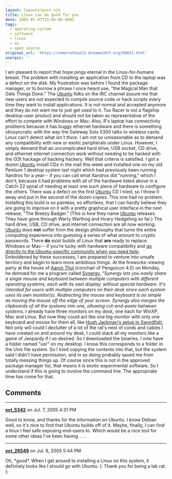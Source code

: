 ```yaml
---
layout: layouts/post.njk
title: Linux can be good for you
date: 2005-07-07T15:04:00.000Z
tags:
  - operating system
  - software
  - linux
  - os
  - open source
original_url: 'https://nemorathwald.dreamwidth.org/68031.html'
userpic: ''
---
```

I am pleased to report that hope pings eternal in the Linux-for-humans breast. The problem with installing an application from CD to the laptop was a defect on the _disk_. My frustration was before I found the package manager, or to borrow a phrase I once heard use, "the Magical Man that Gets Things Done." The [Ubuntu](http://www.ubuntulinux.org) folks on the IRC channel assure me that new users are _not_ expected to compile source code or hack scripts every time they want to install applications. It is not normal and accepted anymore and they do not want me to just get used to it. Tux Racer is not a flagship desktop-user product and should not be taken as representative of the effort to compete with Windows or Mac. Also, R's laptop has connectivity problems because it has buggy ethernet hardware and there is something idiosyncratic with the way the Gateway Solo 5300 talks to wireless cards. Linux can't detect what _isn't there._ I am not so unreasonable as to demand any compatibility with new or exotic peripherals under Linux. However, I simply demand that an uncomplicated hard drive, USB socket, CD drive, and ethernet internet connection work without needing to be hacked with the l33t hackage of hacking hackery. Well that criteria is satisfied. I got a dozen [Ubuntu](http://www.ubuntulinux.org) install CDs in the mail this week and installed one on my old Pentium 1 desktop system last night which had previously been running Xandros for a year-- if you can call what Xandros did "running," which I don't, because it had problems with all of the hardware listed above in a Catch-22 spiral of needing at least one such piece of hardware to configure the others. There was a defect on the first [Ubuntu](http://www.ubuntulinux.org) CD I tried, so I threw it away and put in the second of the dozen copies. This one had no problem. Installing this build is so painless, so effortless, that I can hardly believe they are going to improve on it with a pretty graphical user interface in the next release, "The Breezy Badger." (This is how they name [Ubuntu](http://www.ubuntulinux.org) releases. They have gone through Warty Warthog and Hoary Hedgehog so far.) The hard drive, USB, CD drive, and internet connection are all now working. [Ubuntu](http://www.ubuntulinux.org) does **not** suffer from the design philosophy that turns the entire computing experience into guessing a series of what amount to cryptic passwords. There **do** exist builds of Linux that **are** ready to replace Windows or Mac-- if you're lucky with hardware compatibility and [go directly to the Ubuntu-specific community when you need help](http://ubuntuguide.org/). Emboldened by these successes, I am prepared to venture into unsafe territory and begin to learn more ambitious things. At the fireworks-viewing party at the house of [Aaron Thul](http://www.mtu.net/~aaron/old/aaronpic.html) (conchair of Penguicon 4.0) on Monday, he demoed for me a program called [Synergy.](http://synergy2.sourceforge.net/) _"Synergy lets you easily share a single mouse and keyboard between multiple computers with different operating systems, each with its own display, without special hardware. It's intended for users with multiple computers on their desk since each system uses its own monitor(s). Redirecting the mouse and keyboard is as simple as moving the mouse off the edge of your screen. Synergy also merges the clipboards of all the systems into one, allowing cut-and-paste between systems._ I already have three monitors on my desk, one each for WinXP, Mac and Linux. But now they could act like one big monitor with only one keyboard and mouse for them all, like [Hugh Jackman's setup in Swordfish.](http://www.imdb.com/gallery/ss/0244244/SW-766r.jpg) Not only will could I declutter of a lot of the rat's nest of cords and cables I have created on and around my desk, I could stack all my monitors like a game of Jeopardy if I so desired. So I downloaded the binaries. I now have a folder named "usr" on my desktop. I know this corresponds to a folder in the Unix file system. So I tried copying the contents into that, but the system said I didn't have permission, and in so doing probably saved me from totally messing things up. Of course since this is not in the approved package manager list, that means it is exotic experimental software. So I understand if this is going to involve the command line. The appropriate time has come for that.

## Comments

---

**[ext_5342](https://www.dreamwidth.org/users/ext_5342)** on Jul. 7, 2005 4:31 PM

Good to know, and thanks for the information on Ubuntu. I know Debian well, so it's nice to find that Ubuntu builds off of it. Maybe, finally, I can find a linux I feel safe exposing end-users to. Which would be a nice tool for some other ideas I've been having . . .

---

**[ext_26549](https://www.dreamwidth.org/users/ext_26549)** on Jul. 8, 2005 5:44 PM

Oh, \*good\*. When I get around to installing a Linux on this system, it definitely looks like I should go with Ubuntu. (: Thank you for being a lab rat. (:
